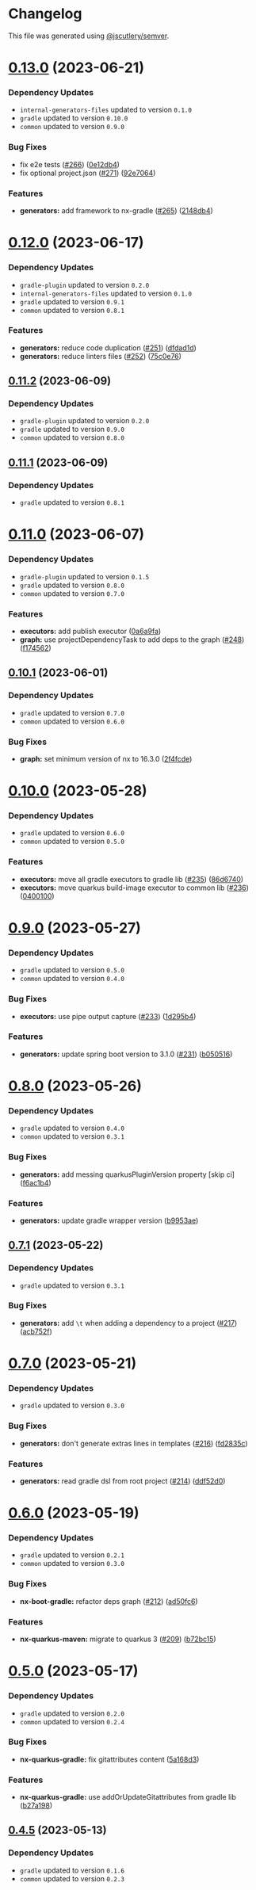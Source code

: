 # Changelog

This file was generated using [@jscutlery/semver](https://github.com/jscutlery/semver).

# [0.13.0](https://github.com/khalilou88/jnxplus/compare/nx-quarkus-gradle-0.12.0...nx-quarkus-gradle-0.13.0) (2023-06-21)

### Dependency Updates

* `internal-generators-files` updated to version `0.1.0`
* `gradle` updated to version `0.10.0`
* `common` updated to version `0.9.0`

### Bug Fixes

* fix e2e tests ([#266](https://github.com/khalilou88/jnxplus/issues/266)) ([0e12db4](https://github.com/khalilou88/jnxplus/commit/0e12db4cb10b15142da482f3a63f9e7841f3ef88))
* fix optional project.json ([#271](https://github.com/khalilou88/jnxplus/issues/271)) ([92e7064](https://github.com/khalilou88/jnxplus/commit/92e70640576a5943bc5be201f8c9885a51f49693))


### Features

* **generators:** add framework to nx-gradle ([#265](https://github.com/khalilou88/jnxplus/issues/265)) ([2148db4](https://github.com/khalilou88/jnxplus/commit/2148db46ba63acc5d292543142e47c20061a967e))



# [0.12.0](https://github.com/khalilou88/jnxplus/compare/nx-quarkus-gradle-0.11.2...nx-quarkus-gradle-0.12.0) (2023-06-17)

### Dependency Updates

* `gradle-plugin` updated to version `0.2.0`
* `internal-generators-files` updated to version `0.1.0`
* `gradle` updated to version `0.9.1`
* `common` updated to version `0.8.1`

### Features

* **generators:** reduce code duplication ([#251](https://github.com/khalilou88/jnxplus/issues/251)) ([dfdad1d](https://github.com/khalilou88/jnxplus/commit/dfdad1dfd2ef13303e1c12a4d824261d5bf407be))
* **generators:** reduce linters files ([#252](https://github.com/khalilou88/jnxplus/issues/252)) ([75c0e76](https://github.com/khalilou88/jnxplus/commit/75c0e769e7917ef91584b4f5dcb5efbff80da6c2))



## [0.11.2](https://github.com/khalilou88/jnxplus/compare/nx-quarkus-gradle-0.11.1...nx-quarkus-gradle-0.11.2) (2023-06-09)

### Dependency Updates

* `gradle-plugin` updated to version `0.2.0`
* `gradle` updated to version `0.9.0`
* `common` updated to version `0.8.0`


## [0.11.1](https://github.com/khalilou88/jnxplus/compare/nx-quarkus-gradle-0.11.0...nx-quarkus-gradle-0.11.1) (2023-06-09)

### Dependency Updates

* `gradle` updated to version `0.8.1`


# [0.11.0](https://github.com/khalilou88/jnxplus/compare/nx-quarkus-gradle-0.10.1...nx-quarkus-gradle-0.11.0) (2023-06-07)

### Dependency Updates

* `gradle-plugin` updated to version `0.1.5`
* `gradle` updated to version `0.8.0`
* `common` updated to version `0.7.0`

### Features

* **executors:** add publish executor ([0a6a9fa](https://github.com/khalilou88/jnxplus/commit/0a6a9fa36e0f86dd35d93e04b1dfbca7fc8ff3a2))
* **graph:** use projectDependencyTask to add deps to the graph ([#248](https://github.com/khalilou88/jnxplus/issues/248)) ([f174562](https://github.com/khalilou88/jnxplus/commit/f174562cd77ca1d68ae378927651001c46527579))



## [0.10.1](https://github.com/khalilou88/jnxplus/compare/nx-quarkus-gradle-0.10.0...nx-quarkus-gradle-0.10.1) (2023-06-01)

### Dependency Updates

* `gradle` updated to version `0.7.0`
* `common` updated to version `0.6.0`

### Bug Fixes

* **graph:** set minimum version of nx to 16.3.0 ([2f4fcde](https://github.com/khalilou88/jnxplus/commit/2f4fcdeb26886bc808e9ab72f49379e9096d7c23))



# [0.10.0](https://github.com/khalilou88/jnxplus/compare/nx-quarkus-gradle-0.9.0...nx-quarkus-gradle-0.10.0) (2023-05-28)

### Dependency Updates

* `gradle` updated to version `0.6.0`
* `common` updated to version `0.5.0`

### Features

* **executors:** move all gradle executors to gradle lib ([#235](https://github.com/khalilou88/jnxplus/issues/235)) ([86d6740](https://github.com/khalilou88/jnxplus/commit/86d67402517fd92cf505226c31c6af6fa0929b9d))
* **executors:** move quarkus build-image executor to common lib ([#236](https://github.com/khalilou88/jnxplus/issues/236)) ([0400100](https://github.com/khalilou88/jnxplus/commit/04001009afb1f2d4e3f195a877a9d1123304f90e))



# [0.9.0](https://github.com/khalilou88/jnxplus/compare/nx-quarkus-gradle-0.8.0...nx-quarkus-gradle-0.9.0) (2023-05-27)

### Dependency Updates

* `gradle` updated to version `0.5.0`
* `common` updated to version `0.4.0`

### Bug Fixes

* **executors:** use pipe output capture ([#233](https://github.com/khalilou88/jnxplus/issues/233)) ([1d295b4](https://github.com/khalilou88/jnxplus/commit/1d295b4548a2b2cbdeb4c7fbb5ceb4fb73a830d8))


### Features

* **generators:** update spring boot version to 3.1.0 ([#231](https://github.com/khalilou88/jnxplus/issues/231)) ([b050516](https://github.com/khalilou88/jnxplus/commit/b0505163fde06fbcf355a97a75e675c0c5fe8bc3))



# [0.8.0](https://github.com/khalilou88/jnxplus/compare/nx-quarkus-gradle-0.7.1...nx-quarkus-gradle-0.8.0) (2023-05-26)

### Dependency Updates

* `gradle` updated to version `0.4.0`
* `common` updated to version `0.3.1`

### Bug Fixes

* **generators:** add messing quarkusPluginVersion property [skip ci] ([f6ac1b4](https://github.com/khalilou88/jnxplus/commit/f6ac1b44ada971d36c15d357810fd8ee4ce5ee0e))


### Features

* **generators:** update gradle wrapper version ([b9953ae](https://github.com/khalilou88/jnxplus/commit/b9953ae7607d8b9ca01542627711b79b131d629d))



## [0.7.1](https://github.com/khalilou88/jnxplus/compare/nx-quarkus-gradle-0.7.0...nx-quarkus-gradle-0.7.1) (2023-05-22)

### Dependency Updates

* `gradle` updated to version `0.3.1`

### Bug Fixes

* **generators:** add `\t` when adding a dependency to a project ([#217](https://github.com/khalilou88/jnxplus/issues/217)) ([acb752f](https://github.com/khalilou88/jnxplus/commit/acb752f01a735cae98432e22934d457721378a4f))



# [0.7.0](https://github.com/khalilou88/jnxplus/compare/nx-quarkus-gradle-0.6.0...nx-quarkus-gradle-0.7.0) (2023-05-21)

### Dependency Updates

* `gradle` updated to version `0.3.0`

### Bug Fixes

* **generators:** don't generate extras lines in templates ([#216](https://github.com/khalilou88/jnxplus/issues/216)) ([fd2835c](https://github.com/khalilou88/jnxplus/commit/fd2835ce58f0b67c0d02ec0586744735e94330b1))


### Features

* **generators:** read gradle dsl from root project ([#214](https://github.com/khalilou88/jnxplus/issues/214)) ([ddf52d0](https://github.com/khalilou88/jnxplus/commit/ddf52d0e0886081c2c4b3176488e1779457defeb))



# [0.6.0](https://github.com/khalilou88/jnxplus/compare/nx-quarkus-gradle-0.5.0...nx-quarkus-gradle-0.6.0) (2023-05-19)

### Dependency Updates

* `gradle` updated to version `0.2.1`
* `common` updated to version `0.3.0`

### Bug Fixes

* **nx-boot-gradle:** refactor deps graph ([#212](https://github.com/khalilou88/jnxplus/issues/212)) ([ad50fc6](https://github.com/khalilou88/jnxplus/commit/ad50fc6302e981080040a9343def126015b1e216))


### Features

* **nx-quarkus-maven:** migrate to quarkus 3 ([#209](https://github.com/khalilou88/jnxplus/issues/209)) ([b72bc15](https://github.com/khalilou88/jnxplus/commit/b72bc15c7426c33095cf2da14e7178d7b042557c))



# [0.5.0](https://github.com/khalilou88/jnxplus/compare/nx-quarkus-gradle-0.4.5...nx-quarkus-gradle-0.5.0) (2023-05-17)

### Dependency Updates

* `gradle` updated to version `0.2.0`
* `common` updated to version `0.2.4`

### Bug Fixes

* **nx-quarkus-gradle:** fix gitattributes content ([5a168d3](https://github.com/khalilou88/jnxplus/commit/5a168d3c5dbf011e28cfdaaaf1dd5fe75fe62fda))


### Features

* **nx-quarkus-gradle:** use addOrUpdateGitattributes from gradle lib ([b27a198](https://github.com/khalilou88/jnxplus/commit/b27a1981ae5c41a4862048c37d0a1250260d9680))



## [0.4.5](https://github.com/khalilou88/jnxplus/compare/nx-quarkus-gradle-0.4.4...nx-quarkus-gradle-0.4.5) (2023-05-13)

### Dependency Updates

- `gradle` updated to version `0.1.6`
- `common` updated to version `0.2.3`
